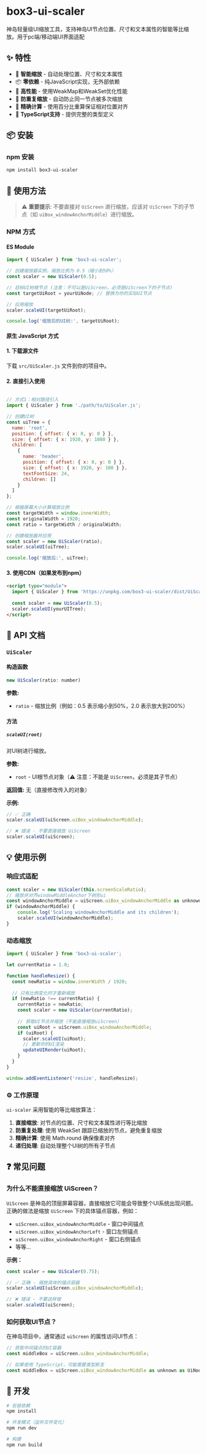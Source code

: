# box3-ui-scaler

神岛轻量级UI缩放工具，支持神岛UI节点位置、尺寸和文本属性的智能等比缩放。用于pc端/移动端UI界面适配

## ✨ 特性

- 🎯 **智能缩放** - 自动处理位置、尺寸和文本属性
- 📦 **零依赖** - 纯JavaScript实现，无外部依赖
- 🚀 **高性能** - 使用WeakMap和WeakSet优化性能
- 🔄 **防重复缩放** - 自动防止同一节点被多次缩放
- 📏 **精确计算** - 使用百分比重算保证相对位置对齐
- 💪 **TypeScript支持** - 提供完整的类型定义

## 📦 安装

### npm 安装

```bash
npm install box3-ui-scaler
```

## 🚀 使用方法

> ⚠️ **重要提示**: 不要直接对 `UiScreen` 进行缩放，应该对 `UiScreen` 下的子节点（如 `uiBox_windowAnchorMiddle`）进行缩放。

### NPM 方式

#### ES Module

```javascript
import { UiScaler } from 'box3-ui-scaler';

// 创建缩放器实例，缩放比例为 0.5（缩小到50%）
const scaler = new UiScaler(0.5);

// 目标UI树根节点 (注意：不可以是UiScreen，必须是UiScreen下的子节点)
const targetUiRoot = yourUiNode; // 替换为你的实际UI节点

// 应用缩放
scaler.scaleUI(targetUiRoot);

console.log('缩放后的UI树:', targetUiRoot);
```

#### 原生 JavaScript 方式

#### 1. 下载源文件

下载 `src/UiScaler.js` 文件到你的项目中。

#### 2. 直接引入使用

```javascript

// 方式1：相对路径引入
import { UiScaler } from './path/to/UiScaler.js';

// 创建UI树
const uiTree = {
  name: 'root',
  position: { offset: { x: 0, y: 0 } },
  size: { offset: { x: 1920, y: 1080 } },
  children: [
    {
      name: 'header',
      position: { offset: { x: 0, y: 0 } },
      size: { offset: { x: 1920, y: 100 } },
      textFontSize: 24,
      children: []
    }
  ]
};

// 根据屏幕大小计算缩放比例
const targetWidth = window.innerWidth;
const originalWidth = 1920;
const ratio = targetWidth / originalWidth;

// 创建缩放器并应用
const scaler = new UiScaler(ratio);
scaler.scaleUI(uiTree);

console.log('缩放后:', uiTree);
```

#### 3. 使用CDN（如果发布到npm）

```html
<script type="module">
  import { UiScaler } from 'https://unpkg.com/box3-ui-scaler/dist/UiScaler.esm.js';
  
  const scaler = new UiScaler(0.5);
  scaler.scaleUI(yourUITree);
</script>
```

## 📖 API 文档

### `UiScaler`

#### 构造函数

```javascript
new UiScaler(ratio: number)
```

**参数:**

- `ratio` - 缩放比例（例如：0.5 表示缩小到50%，2.0 表示放大到200%）

#### 方法

##### `scaleUI(root)`

对UI树进行缩放。

**参数:**

- `root` - UI根节点对象（⚠️ 注意：不能是 `UiScreen`，必须是其子节点）

**返回值:** 无（直接修改传入的对象）

**示例:**
```javascript
// ✅ 正确
scaler.scaleUI(uiScreen.uiBox_windowAnchorMiddle);

// ❌ 错误 - 不要直接缩放 UiScreen
scaler.scaleUI(uiScreen);
```

## 💡 使用示例

### 响应式适配

```javascript
const scaler = new UiScaler(this.screenScaleRatio);
// 缩放并对齐windowMiddleAnchor下树形ui
const windowAnchorMiddle = uiScreen.uiBox_windowAnchorMiddle as unknown as UiNode;
if (windowAnchorMiddle) {
    console.log('Scaling windowAnchorMiddle and its children');
    scaler.scaleUI(windowAnchorMiddle);
}
```

### 动态缩放

```javascript
import { UiScaler } from 'box3-ui-scaler';

let currentRatio = 1.0;

function handleResize() {
  const newRatio = window.innerWidth / 1920;
  
  // 只有比例变化时才重新缩放
  if (newRatio !== currentRatio) {
    currentRatio = newRatio;
    const scaler = new UiScaler(currentRatio);
    
    // 获取UI节点并缩放（不能直接缩放uiScreen）
    const uiRoot = uiScreen.uiBox_windowAnchorMiddle;
    if (uiRoot) {
      scaler.scaleUI(uiRoot);
      // 更新你的UI渲染
      updateUIRender(uiRoot);
    }
  }
}

window.addEventListener('resize', handleResize);
```

### ⚙️ 工作原理

`ui-scaler` 采用智能的等比缩放算法：

1. **直接缩放**: 对节点的位置、尺寸和文本属性进行等比缩放
2. **防重复处理**: 使用 WeakSet 跟踪已缩放的节点，避免重复缩放
3. **精确计算**: 使用 Math.round 确保像素对齐
4. **递归处理**: 自动处理整个UI树的所有子节点

## ❓ 常见问题

### 为什么不能直接缩放 UiScreen？

`UiScreen` 是神岛的顶层屏幕容器，直接缩放它可能会导致整个UI系统出现问题。正确的做法是缩放 `UiScreen` 下的具体锚点容器，例如：

- `uiScreen.uiBox_windowAnchorMiddle` - 窗口中间锚点
- `uiScreen.uiBox_windowAnchorLeft` - 窗口左侧锚点
- `uiScreen.uiBox_windowAnchorRight` - 窗口右侧锚点
- 等等...

**示例：**
```javascript
const scaler = new UiScaler(0.75);

// ✅ 正确 - 缩放具体的锚点容器
scaler.scaleUI(uiScreen.uiBox_windowAnchorMiddle);

// ❌ 错误 - 不要这样做
scaler.scaleUI(uiScreen);
```

### 如何获取UI节点？

在神岛项目中，通常通过 `uiScreen` 的属性访问UI节点：

```javascript
// 获取中间锚点的UI容器
const middleBox = uiScreen.uiBox_windowAnchorMiddle;

// 如果使用 TypeScript，可能需要类型断言
const middleBox = uiScreen.uiBox_windowAnchorMiddle as unknown as UiNode;
```

## 🔧 开发

```bash
# 安装依赖
npm install

# 开发模式（监听文件变化）
npm run dev

# 构建
npm run build
```
